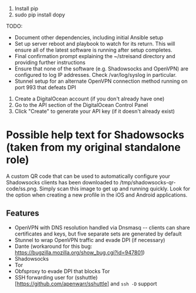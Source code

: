 

1. Install pip
2. sudo pip install dopy

TODO: 
- Document other dependencies, including initial Ansible setup
- Set up server reboot and playbook to watch for its return. This will ensure all of the latest software is running after setup completes.
- Final confirmation prompt explaining the ~/streisand directory and providing further instructions
- Ensure that none of the software (e.g. Shadowsocks and OpenVPN) are configured to log IP addresses. Check /var/log/syslog in particular.
- Stunnel setup for an alternate OpenVPN connection method running on port 993 that defeats DPI



1. Create a DigitalOcean account (if you don't already have one)
2. Go to the API section of the DigitalOcean Control Panel
3. Click "Create" to generate your API key (if it doesn't already exist)


# Possible help text for Shadowsocks (taken from my original standalone role)
A custom QR code that can be used to automatically configure your Shadowsocks clients has been downloaded to /tmp/shadowsocks-qr-code/ss.png. Simply scan this image to get up and running quickly. Look for the option when creating a new profile in the iOS and Android applications.


Features
--------
* OpenVPN with DNS resolution handled via Dnsmasq -- clients can share certificates and keys, but five separate sets are generated by default
* Stunnel to wrap OpenVPN traffic and evade DPI (if necessary)
* Dante (workaround for this bug: https://bugzilla.mozilla.org/show_bug.cgi?id=947801)
* Shadowsocks
* Tor
* Obfsproxy to evade DPI that blocks Tor
* SSH forwarding user for (sshuttle)[https://github.com/apenwarr/sshuttle] and `ssh -D` support
